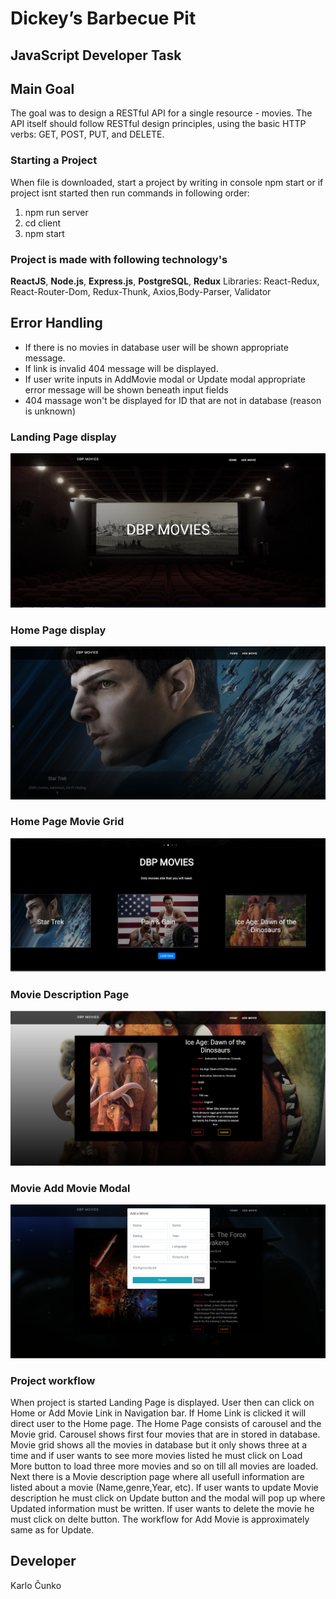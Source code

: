   # Dickey’s Barbecue Pit 
   ## JavaScript Developer Task
## Main Goal
The goal was to design a RESTful API for a single resource - movies. The API itself should
follow RESTful design principles, using the basic HTTP verbs: GET, POST, PUT, and
DELETE.

### Starting a Project
When file is downloaded, start a project by writing in console npm start or if project isnt started then run commands in following order: 
1. npm run server
2. cd client
3. npm start

### Project is made with following technology's 
**ReactJS**, **Node.js**, **Express.js**, **PostgreSQL**, **Redux**
Libraries: React-Redux, React-Router-Dom, Redux-Thunk, Axios,Body-Parser, Validator

## Error Handling
- If there is no movies in database user will be shown appropriate message.
- If link is invalid 404 message will be displayed.
- If user write inputs in AddMovie modal or Update modal appropriate error message will be shown beneath input fields
- 404 massage won't be displayed for ID that are not in database (reason is unknown)



### Landing Page display
![Landing Page](https://github.com/kcunko1996/IOLAP_Movies_App/blob/master/git_App_Pictures/Movies_landing.PNG)

### Home Page display

![Home Page](https://github.com/kcunko1996/IOLAP_Movies_App/blob/master/git_App_Pictures/Movies_Home.PNG)


### Home Page Movie Grid
![Home Page Movie Grid](https://github.com/kcunko1996/IOLAP_Movies_App/blob/master/git_App_Pictures/Movies_Home_1.PNG)

### Movie Description Page

![Movie Description Page](https://github.com/kcunko1996/IOLAP_Movies_App/blob/master/git_App_Pictures/Movies_Description.PNG)

### Movie Add Movie Modal

![Add Movie Modal](https://github.com/kcunko1996/IOLAP_Movies_App/blob/master/git_App_Pictures/Movies_AddMoive.PNG)

### Project workflow
When project is started Landing Page is displayed. User then can click on Home or Add Movie Link in Navigation bar. If Home Link is clicked it will direct user to the Home page. The Home Page consists of carousel and the Movie grid. Carousel shows first four movies that are in stored in database. Movie grid shows all the movies in database but it only shows three at a time and if user wants to see more movies listed he must click on Load More button to load three more movies and so on till all movies are loaded. Next there is a  Movie description page where  all usefull information are listed about a movie (Name,genre,Year, etc). If user wants to update Movie description he must click on Update button and the modal will pop up where Updated information must be written. If user wants to delete the movie he must click on delte button. The workflow for Add Movie is approximately same as for Update.

## Developer 
Karlo Čunko
